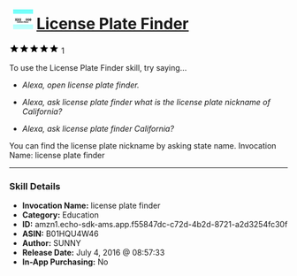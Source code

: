 # &nbsp;<img src="skill_icon" alt="License Plate Finder icon" width="36"> [License Plate Finder](http://alexa.amazon.com/#skills/amzn1.echo-sdk-ams.app.f55847dc-c72d-4b2d-8721-a2d3254fc30f)
![5 stars](../../images/ic_star_black_18dp_1x.png)![5 stars](../../images/ic_star_black_18dp_1x.png)![5 stars](../../images/ic_star_black_18dp_1x.png)![5 stars](../../images/ic_star_black_18dp_1x.png)![5 stars](../../images/ic_star_black_18dp_1x.png) 1

To use the License Plate Finder skill, try saying...

* *Alexa, open license plate finder.*

* *Alexa, ask license plate finder what is the license plate nickname of California?*

* *Alexa, ask license plate finder California?*

You can find the license plate nickname by asking state name.
Invocation Name: license plate finder

***

### Skill Details

* **Invocation Name:** license plate finder
* **Category:** Education
* **ID:** amzn1.echo-sdk-ams.app.f55847dc-c72d-4b2d-8721-a2d3254fc30f
* **ASIN:** B01HQU4W46
* **Author:** SUNNY
* **Release Date:** July 4, 2016 @ 08:57:33
* **In-App Purchasing:** No
